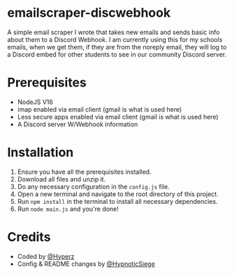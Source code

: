 # emailscraper-discwebhook
A simple email scraper I wrote that takes new emails and sends basic info about them to a Discord Webhook. I am currently using this for my schools emails, when we get them, if they are from the noreply email, they will log to a Discord embed for other students to see in our community Discord server.

# Prerequisites
- NodeJS V16
- imap enabled via email client (gmail is what is used here)
- Less secure apps enabled via email client (gmail is what is used here)
- A Discord server W/Webhook information  

# Installation
1. Ensure you have all the prerequisites installed.
2. Download all files and unzip it.
3. Do any necessary configuration in the `config.js` file.
4. Open a new terminal and navigate to the root directory of this project.
5. Run `npm install` in the terminal to install all necessary dependencies.
6. Run `node main.js` and you're done!

# Credits
- Coded by [@Hyperz](https://hyperz.net)
- Config & README changes by [@HypnoticSiege](https://hypnoticsiege.net)